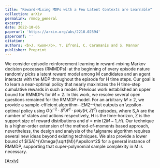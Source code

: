 ```yaml
---
title: "Reward-Mixing MDPs with a Few Latent Contexts are Learnable"
collection: arXiv
permalink: rmmdp_general
excerpt: 
date: 2022-10-05
paperurl: 'https://arxiv.org/abs/2210.02594'
paperconf: ''
citation: 
authors: <b>J. Kwon</b>, Y. Efroni, C. Caramanis and S. Mannor
publisher: Preprint
---
```


We consider episodic reinforcement learning in reward-mixing Markov decision processes (RMMDPs): at the beginning of every episode nature randomly picks a latent reward model among M candidates and an agent interacts with the MDP throughout the episode for H time steps. Our goal is to learn a near-optimal policy that nearly maximizes the H time-step cumulative rewards in such a model. Previous work established an upper bound for RMMDPs for $M=2$. In this work, we resolve several open questions remained for the RMMDP model. For an arbitrary $M\ge2$, we provide a sample-efficient algorithm--EM2--that outputs an \epsilon-optimal policy using $O(\epsilon^{-2} \cdot S^d A^d \cdot poly(H,Z)^d )$ episodes, where S,A are the number of states and actions respectively, H is the time-horizon, Z is the support size of reward distributions and $d=\min(2M−1,H)$. Our technique is a higher-order extension of the method-of-moments based approach, nevertheless, the design and analysis of the \algname algorithm requires several new ideas beyond existing techniques. We also provide a lower bound of $(SA)^{\Omega{\sqrt{M}}/\epsilon^2$ for a general instance of RMMDP, supporting that super-polynomial sample complexity in M is necessary.


[[Arxiv]](https://arxiv.org/abs/2210.02594)